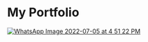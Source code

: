 # My Portfolio

[![WhatsApp Image 2022-07-05 at 4 51 22 PM](https://user-images.githubusercontent.com/63035436/177316594-bb7e7b9d-9635-4637-8b6b-410f4e7824b6.jpeg)](https://ghanshyam89.github.io/MyPortfolio/)
